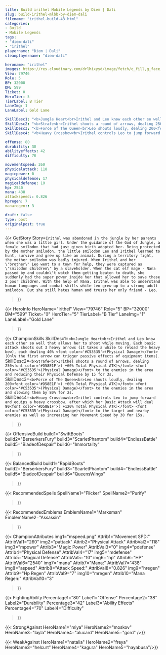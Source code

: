 ```yaml
---
title: Build irithel Mobile Legends by Diem | Dali
slug: build-irithel-mlbb-by-diem-dali
filename: "irithel-build-43.html"
categories: 
- Build 
- Mobile Legends
tags: 
- "diem-dali"
- "irithel"
playername: "Diem | Dali"
cleanplayername: "diem-dali"

heroname: "irithel"
images: https://res.cloudinary.com/drlhixyyd/image/fetch/c_fill,g_face,f_auto/https://cdn2-build.mobagenie.my.id/p/images/banner/full/irithel.jpg
View: 79746 
Role: 5 
BP: 32000
DM: 599 
Ticket: 0 
HeroTier: 5 
TierLabel: B Tier 
LaneImg: 1
LaneLabel: Gold Lane 

SkillDesc1: "<b>Jungle Heart<br>Irithel and Leo know each other so well that allows her to shoot while moving. Each basic attack shoots out 3 heavy arrows (it takes a while to reload the heavy bow), each dealing 40% <font color='#C53535'>(Physical Damage)</font> (Only the first arrow can trigger passive effects of equipment items)."   
SkillDesc2: "<b>Strafe<br>Irithel shoots a round of arrows, dealing 250<font color='#D58E1F'>( +60% Total Physical ATK)</font> <font color='#C53535'>(Physical Damage)</font> to the enemies in the area and reducing their Physical Defense by 15 for 3s."   
SkillDesc3: "<b>Force of The Queen<br>Leo shouts loudly, dealing 200<font color='#D58E1F'>( +60% Total Physical ATK)</font> <font color='#C53535'>(Physical Damage)</font> to the enemies in the area and slowing them by 80% for 2s."   
SkillDesc4: "<b>Heavy Crossbow<br>Irithel controls Leo to jump forward and equips a heavy crossbow, after which her Basic Attack will deal 80<font color='#D58E1F'>( +120% Total Physical ATK)</font> <font color='#C53535'>(Physical Damage)</font> to the target and nearby enemies as well as increasing her Movement Speed by 30 for 15s."  

offense: 80 
durability: 38 
abilityeffects: 42 
difficulty: 70 

movementspeed: 260
physicalattack: 118
magicpower: 0
physicaldefense: 17
magicaldefense: 10
hp: 2540
mana: 438
attackspeed:: 0.826
hpregen: 7
manaregen:: 3

draft: false
type: post
originalpost: true
---
```



{{< GetStory 
Story=` Irithel was abandoned in the jungle by her parents when she was a little girl. Under the guidance of the God of Jungle, a female smilodon that had just given birth adopted her. Being protected by the mother smilodon, the little smilodon Leo and Irithel learned to hunt, survive and grew up like an animal. During a territory fight, the mother smilodon was badly injured. When Irithel and her \"brother\" Leo went to a town for help, they were captured as \"smilodon children\" by a slaveholder. When the cat elf mage - Nana passed by and couldn\'t watch them getting beaten to death, she suddenly had the super power inside her that allowed her to save these 2 poor children. With the help of Nana, Irithel was able to understand human languages and combat skills while Leo grew up to a strong adult smilodon. But she still hates human and trusts her only friend - Leo. ` 
>}}

{{< HeroInfo 
HeroName="irithel" 
View="79746" 
Role="5" 
BP="32000" 
DM="599" 
Ticket="0" 
HeroTier="5" 
TierLabel="B Tier" 
LaneImg="1" 
LaneLabel="Gold Lane" 
>}}
 
{{< ChampionSkills 
SkillDesc1=`<b>Jungle Heart<br>Irithel and Leo know each other so well that allows her to shoot while moving. Each basic attack shoots out 3 heavy arrows (it takes a while to reload the heavy bow), each dealing 40% <font color='#C53535'>(Physical Damage)</font> (Only the first arrow can trigger passive effects of equipment items).`   
SkillDesc2=`<b>Strafe<br>Irithel shoots a round of arrows, dealing 250<font color='#D58E1F'>( +60% Total Physical ATK)</font> <font color='#C53535'>(Physical Damage)</font> to the enemies in the area and reducing their Physical Defense by 15 for 3s.`   
SkillDesc3=`<b>Force of The Queen<br>Leo shouts loudly, dealing 200<font color='#D58E1F'>( +60% Total Physical ATK)</font> <font color='#C53535'>(Physical Damage)</font> to the enemies in the area and slowing them by 80% for 2s.`   
SkillDesc4=`<b>Heavy Crossbow<br>Irithel controls Leo to jump forward and equips a heavy crossbow, after which her Basic Attack will deal 80<font color='#D58E1F'>( +120% Total Physical ATK)</font> <font color='#C53535'>(Physical Damage)</font> to the target and nearby enemies as well as increasing her Movement Speed by 30 for 15s.`   
>}}

{{< OffensiveBuild 
build1="SwiftBoots"  
build2="BerserkersFury" 
build3="ScarletPhantom" 
build4="EndlessBattle" 
build5="BladeofDespair" 
build6="Immortality" 
>}} 

{{< BalancedBuild 
build1="RapidBoots"  
build2="BerserkersFury" 
build3="ScarletPhantom" 
build4="EndlessBattle" 
build5="BladeofDespair" 
build6="QueensWings" 
>}}


{{< RecommendedSpells 
SpellName1="Flicker" 
SpellName2="Purify" 
>}}  

{{< RecommendedEmblems 
EmblemName1="Marksman" 
EmblemName2="Assassin" 
>}}   


{{< ChampionAttributes
img1="mspeed.png" Attrib1="Movement SPD:" AttribVal1="260"
img2="pattack" Attrib2="Physical Attack" AttribVal2="118"
img3="mpower" Attrib3="Magic Power" AttribVal3="0"
img4="pdefense" Attrib4="Physical Defense" AttribVal4="17"
img5="mdefense" Attrib5="Magical Defense" AttribVal5="10"
img6="hp" Attrib6="HP" AttribVal6="2540"
img7="mana" Attrib7="Mana:" AttribVal7="438"
img8="aspeed" Attrib8="Attack Speed:" AttribVal8="0.826"
img9="hregen" Attrib9="Hp Regen" AttribVal9="7"
img10="mregen" Attrib10="Mana Regen:" AttribVal10="3"
>}}


{{< FightingAbility
Percentage1="80" Label1="Offense"
Percentage2="38" Label2="Durability"
Percentage3="42" Label3="Ability Effects"
Percentage4="70" Label4="Difficulty"
 >}}

{{< StrongAgainst 
HeroName1="miya"
HeroName2="moskov"
HeroName3="layla"
HeroName4="alucard"
HeroName5="gord"
/>}}

{{< WeakAgainst
HeroName1="natalia"
HeroName2="freya"
HeroName3="helcurt"
HeroName4="kagura"
HeroName5="hayabusa"/>}}
